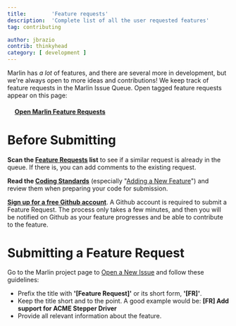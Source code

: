 ```yaml
---
title:        'Feature requests'
description:  'Complete list of all the user requested features'
tag: contributing

author: jbrazio
contrib: thinkyhead
category: [ development ]
---
```


<!-- ## About -->

Marlin has _a lot_ of features, and there are several more in development, but we're always open to more ideas and contributions! We keep track of feature requests in the Marlin Issue Queue. Open tagged feature requests appear on this page:

#### &nbsp;&nbsp;&nbsp;&nbsp; [Open Marlin Feature Requests](https://github.com/MarlinFirmware/Marlin/labels/T%3A%20Feature%20Request)

# Before Submitting

**Scan the [Feature Requests](https://github.com/MarlinFirmware/Marlin/labels/Feature%20Request) list** to see if a similar request is already in the queue. If there is, you can add comments to the existing request.

**Read the [Coding Standards](coding_standards.html)** (especially "[Adding a New Feature](coding_standards.html#adding-a-new-feature)") and review them when preparing your code for submission.

**[Sign up for a free Github account](https://github.com/join)**. A Github account is required to submit a Feature Request. The process only takes a few minutes, and then you will be notified on Github as your feature progresses and be able to contribute to the feature.

# Submitting a Feature Request

Go to the Marlin project page to [Open a New Issue](https://github.com/MarlinFirmware/Marlin/issues/new) and follow these guidelines:

- Prefix the title with **'[Feature Request]'** or its short form, **'[FR]'**.
- Keep the title short and to the point. A good example would be:
  **[FR] Add support for ACME Stepper Driver**
- Provide all relevant information about the feature.
